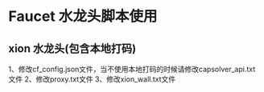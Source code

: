 # Faucet 水龙头脚本使用

## xion 水龙头(包含本地打码)
1、修改cf_config.json文件，当不使用本地打码的时候请修改capsolver_api.txt文件
2、修改proxy.txt文件
3、修改xion_wall.txt文件
